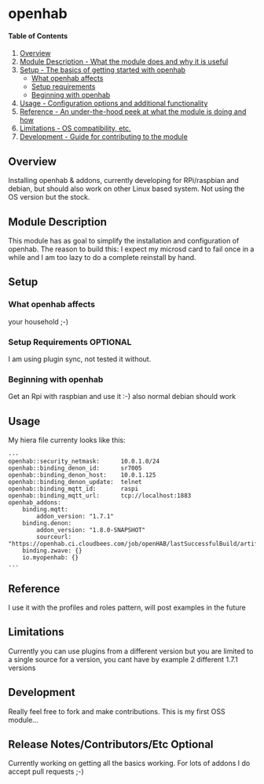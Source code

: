 # openhab

#### Table of Contents

1. [Overview](#overview)
2. [Module Description - What the module does and why it is useful](#module-description)
3. [Setup - The basics of getting started with openhab](#setup)
    * [What openhab affects](#what-openhab-affects)
    * [Setup requirements](#setup-requirements)
    * [Beginning with openhab](#beginning-with-openhab)
4. [Usage - Configuration options and additional functionality](#usage)
5. [Reference - An under-the-hood peek at what the module is doing and how](#reference)
5. [Limitations - OS compatibility, etc.](#limitations)
6. [Development - Guide for contributing to the module](#development)

## Overview

Installing openhab & addons, currently developing for RPi/raspbian and debian, but should also work
on other Linux based system. Not using the OS version but the stock.

## Module Description

This module has as goal to simplify the installation and configuration of openhab.
The reason to build this: I expect my microsd card to fail once in a while and I am
too lazy to do a complete reinstall by hand.

## Setup

### What openhab affects
your household ;-)

### Setup Requirements **OPTIONAL**

I am using plugin sync, not tested it without.

### Beginning with openhab

Get an Rpi with raspbian and use it :-) also normal debian should work

## Usage

My hiera file currenty looks like this:
```
---
openhab::security_netmask:      10.0.1.0/24
openhab::binding_denon_id:      sr7005
openhab::binding_denon_host:    10.0.1.125
openhab::binding_denon_update:  telnet
openhab::binding_mqtt_id:       raspi
openhab::binding_mqtt_url:      tcp://localhost:1883
openhab_addons:
    binding.mqtt:
        addon_version: "1.7.1"
    binding.denon:
        addon_version: "1.8.0-SNAPSHOT"
        sourceurl:     "https://openhab.ci.cloudbees.com/job/openHAB/lastSuccessfulBuild/artifact/distribution/target/"
    binding.zwave: {}
    io.myopenhab: {}
...
```

## Reference

I use it with the profiles and roles pattern, will post examples in the future

## Limitations

Currently you can use plugins from a different version but you are limited to a single
source for a version, you cant have by example 2 different 1.7.1 versions

## Development

Really feel free to fork and make contributions. This is my first OSS module...

## Release Notes/Contributors/Etc **Optional**

Currently working on getting all the basics working. For lots of addons I do accept pull requests ;-)
